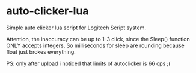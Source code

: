 # auto-clicker-lua
Simple auto clicker lua script for Logitech Script system.

Attention, the inaccuracy can be up to 1-3 click, since the Sleep() function ONLY accepts integers,
So milliseconds for sleep are rounding because float just brokes everything.

PS: only after upload i noticed that limits of autoclicker is 66 cps ;(
